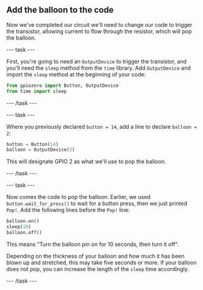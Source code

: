 ## Add the balloon to the code

Now we've completed our circuit we'll need to change our code to trigger the transistor, allowing current to flow through the resistor, which will pop the balloon.

--- task ---

First, you're going to need an `OutputDevice` to trigger the transistor, and you'll need the `sleep` method from the `time` library.  Add `OutputDevice` and import the `sleep` method at the beginning of your code:

```python
from gpiozero import Button, OutputDevice
from time import sleep
```

--- /task ---

--- task ---

Where you previously declared `button = 14`, add a line to declare `balloon = 2`:

```python
button = Button(14)
balloon = OutputDevice(2)
```

This will designate GPIO 2 as what we'll use to pop the balloon.

--- /task ---

--- task ---

Now comes the code to pop the balloon. Earlier, we used `button.wait_for_press()` to wait for a button press, then we just printed `Pop!`. Add the following lines before the `Pop!` line:

```python
balloon.on()
sleep(10)
balloon.off()
```

This means "Turn the balloon pin on for 10 seconds, then turn it off".

Depending on the thickness of your balloon and how much it has been blown up and stretched, this may take five seconds or more. If your balloon does not pop, you can increase the length of the `sleep` time accordingly.

--- /task ---

